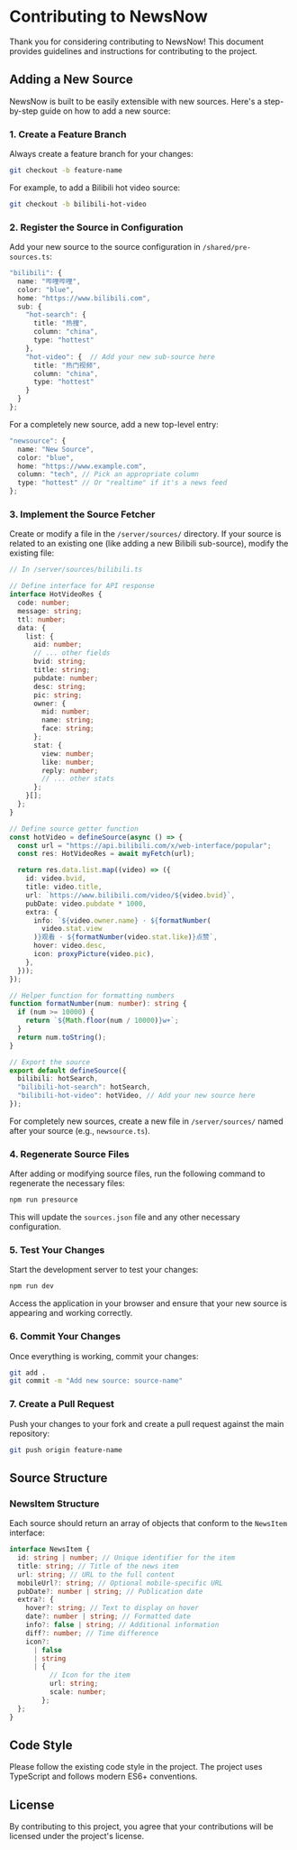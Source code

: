 # Contributing to NewsNow

Thank you for considering contributing to NewsNow! This document provides guidelines and instructions for contributing to the project.

## Adding a New Source

NewsNow is built to be easily extensible with new sources. Here's a step-by-step guide on how to add a new source:

### 1. Create a Feature Branch

Always create a feature branch for your changes:

```bash
git checkout -b feature-name
```

For example, to add a Bilibili hot video source:

```bash
git checkout -b bilibili-hot-video
```

### 2. Register the Source in Configuration

Add your new source to the source configuration in `/shared/pre-sources.ts`:

```typescript
"bilibili": {
  name: "哔哩哔哩",
  color: "blue",
  home: "https://www.bilibili.com",
  sub: {
    "hot-search": {
      title: "热搜",
      column: "china",
      type: "hottest"
    },
    "hot-video": {  // Add your new sub-source here
      title: "热门视频",
      column: "china",
      type: "hottest"
    }
  }
};
```

For a completely new source, add a new top-level entry:

```typescript
"newsource": {
  name: "New Source",
  color: "blue",
  home: "https://www.example.com",
  column: "tech", // Pick an appropriate column
  type: "hottest" // Or "realtime" if it's a news feed
};
```

### 3. Implement the Source Fetcher

Create or modify a file in the `/server/sources/` directory. If your source is related to an existing one (like adding a new Bilibili sub-source), modify the existing file:

```typescript
// In /server/sources/bilibili.ts

// Define interface for API response
interface HotVideoRes {
  code: number;
  message: string;
  ttl: number;
  data: {
    list: {
      aid: number;
      // ... other fields
      bvid: string;
      title: string;
      pubdate: number;
      desc: string;
      pic: string;
      owner: {
        mid: number;
        name: string;
        face: string;
      };
      stat: {
        view: number;
        like: number;
        reply: number;
        // ... other stats
      };
    }[];
  };
}

// Define source getter function
const hotVideo = defineSource(async () => {
  const url = "https://api.bilibili.com/x/web-interface/popular";
  const res: HotVideoRes = await myFetch(url);

  return res.data.list.map((video) => ({
    id: video.bvid,
    title: video.title,
    url: `https://www.bilibili.com/video/${video.bvid}`,
    pubDate: video.pubdate * 1000,
    extra: {
      info: `${video.owner.name} · ${formatNumber(
        video.stat.view
      )}观看 · ${formatNumber(video.stat.like)}点赞`,
      hover: video.desc,
      icon: proxyPicture(video.pic),
    },
  }));
});

// Helper function for formatting numbers
function formatNumber(num: number): string {
  if (num >= 10000) {
    return `${Math.floor(num / 10000)}w+`;
  }
  return num.toString();
}

// Export the source
export default defineSource({
  bilibili: hotSearch,
  "bilibili-hot-search": hotSearch,
  "bilibili-hot-video": hotVideo, // Add your new source here
});
```

For completely new sources, create a new file in `/server/sources/` named after your source (e.g., `newsource.ts`).

### 4. Regenerate Source Files

After adding or modifying source files, run the following command to regenerate the necessary files:

```bash
npm run presource
```

This will update the `sources.json` file and any other necessary configuration.

### 5. Test Your Changes

Start the development server to test your changes:

```bash
npm run dev
```

Access the application in your browser and ensure that your new source is appearing and working correctly.

### 6. Commit Your Changes

Once everything is working, commit your changes:

```bash
git add .
git commit -m "Add new source: source-name"
```

### 7. Create a Pull Request

Push your changes to your fork and create a pull request against the main repository:

```bash
git push origin feature-name
```

## Source Structure

### NewsItem Structure

Each source should return an array of objects that conform to the `NewsItem` interface:

```typescript
interface NewsItem {
  id: string | number; // Unique identifier for the item
  title: string; // Title of the news item
  url: string; // URL to the full content
  mobileUrl?: string; // Optional mobile-specific URL
  pubDate?: number | string; // Publication date
  extra?: {
    hover?: string; // Text to display on hover
    date?: number | string; // Formatted date
    info?: false | string; // Additional information
    diff?: number; // Time difference
    icon?:
      | false
      | string
      | {
          // Icon for the item
          url: string;
          scale: number;
        };
  };
}
```

## Code Style

Please follow the existing code style in the project. The project uses TypeScript and follows modern ES6+ conventions.

## License

By contributing to this project, you agree that your contributions will be licensed under the project's license.
